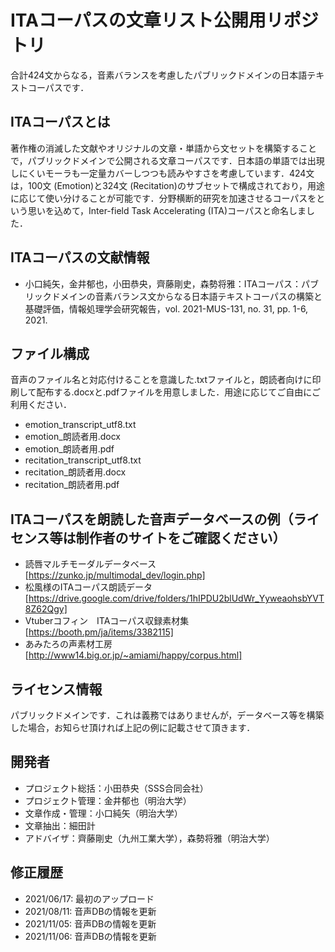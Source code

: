 # ITAコーパスの文章リスト公開用リポジトリ
合計424文からなる，音素バランスを考慮したパブリックドメインの日本語テキストコーパスです．

## ITAコーパスとは
著作権の消滅した文献やオリジナルの文章・単語から文セットを構築することで，パブリックドメインで公開される文章コーパスです．日本語の単語では出現しにくいモーラも一定量カバーしつつも読みやすさを考慮しています．424文は，100文 (Emotion)と324文 (Recitation)のサブセットで構成されており，用途に応じて使い分けることが可能です．分野横断的研究を加速させるコーパスをという思いを込めて，Inter-field Task Accelerating (ITA)コーパスと命名しました．

## ITAコーパスの文献情報
- 小口純矢，金井郁也，小田恭央，齊藤剛史，森勢将雅：ITAコーパス：パブリックドメインの音素バランス文からなる日本語テキストコーパスの構築と基礎評価，情報処理学会研究報告，vol. 2021-MUS-131, no. 31, pp. 1-6, 2021.

## ファイル構成
音声のファイル名と対応付けることを意識した.txtファイルと，朗読者向けに印刷して配布する.docxと.pdfファイルを用意しました．用途に応じてご自由にご利用ください．
- emotion_transcript_utf8.txt
- emotion_朗読者用.docx
- emotion_朗読者用.pdf
- recitation_transcript_utf8.txt
- recitation_朗読者用.docx
- recitation_朗読者用.pdf

## ITAコーパスを朗読した音声データベースの例（ライセンス等は制作者のサイトをご確認ください）
- 読唇マルチモーダルデータベース [https://zunko.jp/multimodal_dev/login.php]
- 松風様のITAコーパス朗読データ [https://drive.google.com/drive/folders/1hIPDU2blUdWr_YyweaohsbYVT8Z62Qgy]
- Vtuberコフィン　ITAコーパス収録素材集 [https://booth.pm/ja/items/3382115]
- あみたろの声素材工房 [http://www14.big.or.jp/~amiami/happy/corpus.html]

## ライセンス情報
パブリックドメインです．これは義務ではありませんが，データベース等を構築した場合，お知らせ頂ければ上記の例に記載させて頂きます．

## 開発者
- プロジェクト総括：小田恭央（SSS合同会社）
- プロジェクト管理：金井郁也（明治大学）
- 文章作成・管理：小口純矢（明治大学）
- 文章抽出：細田計
- アドバイザ：齊藤剛史（九州工業大学），森勢将雅（明治大学）

## 修正履歴
- 2021/06/17: 最初のアップロード
- 2021/08/11: 音声DBの情報を更新
- 2021/11/05: 音声DBの情報を更新
- 2021/11/06: 音声DBの情報を更新
